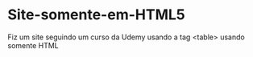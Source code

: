 # Site-somente-em-HTML5
Fiz um site seguindo um curso da Udemy usando a tag &lt;table> usando somente HTML
